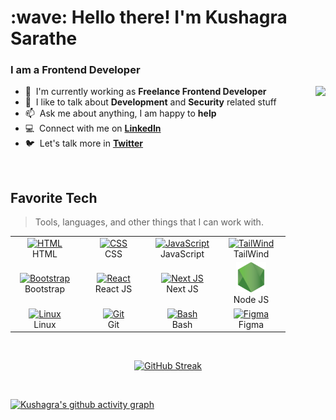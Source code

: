 <h1 align="left" id="kushagrasarathe-title">:wave: Hello there! I'm Kushagra Sarathe</h1>
<h3 align="left">I am a Frontend Developer</h3>

<!-- <a href="#kushagrasarathe-title">
  <img src="https://github-readme-stats.vercel.app/api?username=kushagrasarathe&show_icons=true&theme=react&count_private=true&include_all_commits=true" alt="Kushagra Sarathe" align="right" /> 
</a> -->
<img align="right"
   src="https://github-readme-stats.vercel.app/api?username=kushagrasarathe&show_icons=true&theme=tokyonight" 
/>



- :office: &nbsp;I'm currently working as **Freelance Frontend Developer**
- :speech_balloon: &nbsp;I like to talk about **Development** and **Security** related stuff
- :mailbox: &nbsp;Ask me about anything, I am happy to **help**
- :computer: &nbsp;Connect with me on **[LinkedIn]**
- :bird: &nbsp;Let's talk more in **[Twitter]**


<br>

<h2 align="left" id="kushagrasarathe-tech">Favorite Tech</h2>

> Tools, languages, and other things that I can work with.

  <table align="center">
      <tr>
        <td align="center" width="96">
          <a href="#kushagrasarathe-tech">
            <img
              src="https://e7.pngegg.com/pngimages/913/851/png-clipart-responsive-web-design-html-world-wide-web-consortium-world-wide-web-angle-text.png"
              width="48"
              height="48"
              alt="HTML"
            />
          </a>
          <br />HTML
        </td>
        <td align="center" width="96">
          <a href="#kushagrasarathe-tech">
            <img
              src="https://upload.wikimedia.org/wikipedia/commons/thumb/6/62/CSS3_logo.svg/800px-CSS3_logo.svg.png"
              width="48"
              height="48"
              alt="CSS"
            />
          </a>
          <br />CSS
        </td>
        <td align="center" width="96">
          <a href="#kushagrasarathe-tech">
            <img
              src="https://upload.wikimedia.org/wikipedia/commons/thumb/9/99/Unofficial_JavaScript_logo_2.svg/1024px-Unofficial_JavaScript_logo_2.svg.png"
              width="48"
              height="48"
              alt="JavaScript"
            />
          </a>
          <br />JavaScript
        </td>
        <td align="center" width="96">
          <a href="#kushagrasarathe-tech">
            <img
              src="https://upload.wikimedia.org/wikipedia/commons/thumb/d/d5/Tailwind_CSS_Logo.svg/2048px-Tailwind_CSS_Logo.svg.png"
              width="48"
              height="48"
              alt="TailWind"
            />
          </a>
          <br />TailWind
        </td>
      </tr>
      <tr>
        <td align="center" width="96">
          <a href="#kushagrasarathe-tech">
            <img
              src="https://cdn.worldvectorlogo.com/logos/bootstrap-4.svg"
              width="48"
              height="48"
              alt="Bootstrap"
            />
          </a>
          <br />Bootstrap
        </td>
        <td align="center" width="96">
          <a href="#kushagrasarathe-tech">
            <img
              src="https://brandlogos.net/wp-content/uploads/2020/09/react-logo.png"
              width="48"
              height="48"
              alt="React"
            />
          </a>
          <br />React JS
        </td>
        <td align="center" width="96">
          <a href="#kushagrasarathe-tech">
            <img
              src="https://raw.githubusercontent.com/samfromaway/samfromaway/master/.github/images/nextjs.png"
              width="48"
              height="48"
              alt="Next JS"
            />
          </a>
          <br />Next JS
        </td>
        <td align="center" width="96">
          <a href="#kushagrasarathe-tech">
            <img
              src="https://raw.githubusercontent.com/github/explore/80688e429a7d4ef2fca1e82350fe8e3517d3494d/topics/nodejs/nodejs.png"
              width="48"
              height="48"
              alt="Node JS"
            />
          </a>
          <br />Node JS
        </td>
      </tr>
      <tr>
        <td align="center" width="96">
          <a href="#kushagrasarathe-tech">
            <img         src="https://camo.githubusercontent.com/d7574156c7a1844d3c2907bae0e76254cca759290c08e08a6ef2bd7543c8c0ca/68747470733a2f2f692e6962622e636f2f737331374b47302f63376238313133323437666563643833626439623565643562643366333464352d72656d6f766562672d707265766965772e706e67"
              width="48"
              height="48"
              alt="Linux"
            />
          </a>
          <br />Linux
        </td>
        <td align="center" width="96">
          <a href="#kushagrasarathe-tech">
            <img
              src="https://upload.wikimedia.org/wikipedia/commons/thumb/3/3f/Git_icon.svg/1200px-Git_icon.svg.png"
              width="48"
              height="48"
              alt="Git"
            />
          </a>
          <br />Git
        </td>
        <td align="center" width="96">
          <a href="#kushagrasarathe-tech">
            <img
              src="https://bashlogo.com/img/symbol/png/full_colored_dark.png"
              width="48"
              height="48"
              alt="Bash"
            />
          </a>
          <br />Bash
        </td>
        <td align="center" width="96">
          <a href="#kushagrasarathe-tech">
            <img
              src="https://upload.wikimedia.org/wikipedia/commons/3/33/Figma-logo.svg"
              width="45"
              height="45"
              alt="Figma"
            />
          </a>
          <br />Figma
        </td>
      </tr>
    </table>
    


[linkedin]: https://www.linkedin.com/in/kushagra-sarathe "LinkedIn"
[twitter]: https://twitter.com/kushagrasarathe "Twitter"
[website]: http://kushagrasarathe.me/ "Website"


<!--

[![Kushagra's github activity graph](https://activity-graph.herokuapp.com/graph?username=kushagrasarathe&theme=react-dark)](https://github.com/kushagrasarathe)

<a href="http://www.github.com/kushagrasarathe"><img src="https://activity-graph.herokuapp.com/graph?username=kushagrasarathe&bg_color=1c1917&color=ffffff&line=3382ed&point=ffffff&area_color=1c1917&area=true&hide_border=true&custom_title=Kushagra's%20github%20activity%20graph" alt="Kushagra's github activity graph" /></a>
-->

<br>

<div align="center">

<!--
<img  src="https://github-readme-streak-stats.herokuapp.com/?user=kushagrasarathe&theme=dark&hide_border=true"/>
-->

[![GitHub Streak](https://github-readme-streak-stats.herokuapp.com?user=kushagrasarathe&theme=windows-dark&date_format=M%20j%5B%2C%20Y%5D)](https://git.io/streak-stats)

</div>
<br>

[![Kushagra's github activity graph](https://activity-graph.herokuapp.com/graph?username=kushagrasarathe&theme=react-dark)](https://github.com/kushagrasarathe)





